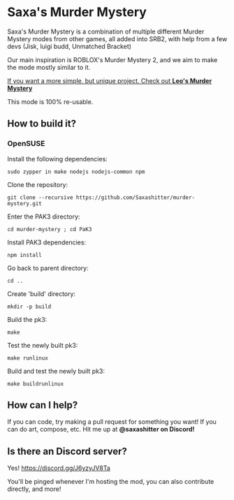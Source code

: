 # Saxa's Murder Mystery

Saxa's Murder Mystery is a combination of multiple different Murder Mystery modes from other games, all added into SRB2, with help from a few devs (Jisk, luigi budd, Unmatched Bracket)

Our main inspiration is ROBLOX's Murder Mystery 2, and we aim to make the mode mostly similar to it.

[If you want a more simple, but unique project. Check out **Leo's Murder Mystery**](https://github.com/LeonardoTheMutant/SRB2-Murder-Mystery)

This mode is 100% re-usable.

## How to build it?

### OpenSUSE

Install the following dependencies:
```
sudo zypper in make nodejs nodejs-common npm
```

Clone the repository:

```
git clone --recursive https://github.com/Saxashitter/murder-mystery.git
```

Enter the PAK3 directory:

```
cd murder-mystery ; cd PaK3
```

Install PAK3 dependencies:

```
npm install
```

Go back to parent directory:

```
cd ..
```

Create 'build' directory:

```
mkdir -p build
```

Build the pk3:

```
make
```

Test the newly built pk3:

```
make runlinux
```

Build and test the newly built pk3:

```
make buildrunlinux
```

## How can I help?
If you can code, try making a pull request for something you want!
If you can do art, compose, etc. Hit me up at **@saxashitter on Discord!**

## Is there an Discord server?
Yes! https://discord.gg/J6yzyJV8Ta

You'll be pinged whenever I'm hosting the mod, you can also contribute directly, and more!
